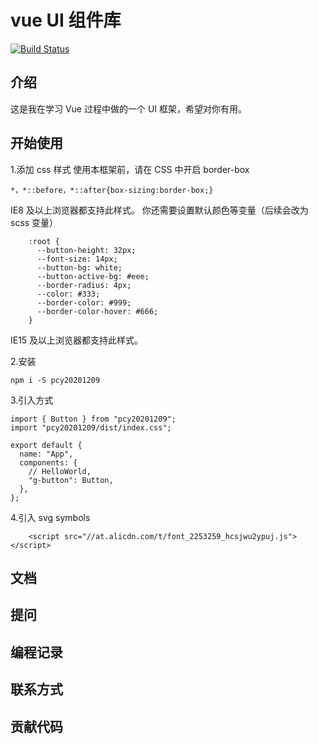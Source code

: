 # vue UI 组件库

[![Build Status](https://www.travis-ci.org/pcy999/vueGulu.svg?branch=main)](https://www.travis-ci.org/pcy999/vueGulu)

## 介绍

这是我在学习 Vue 过程中做的一个 UI 框架，希望对你有用。

## 开始使用

1.添加 css 样式
使用本框架前，请在 CSS 中开启 border-box

```
*，*::before，*::after{box-sizing:border-box;}
```

IE8 及以上浏览器都支持此样式。
你还需要设置默认颜色等变量（后续会改为 scss 变量）

```
    :root {
      --button-height: 32px;
      --font-size: 14px;
      --button-bg: white;
      --button-active-bg: #eee;
      --border-radius: 4px;
      --color: #333;
      --border-color: #999;
      --border-color-hover: #666;
    }
```

IE15 及以上浏览器都支持此样式。

2.安装

```
npm i -S pcy20201209
```

3.引入方式

```
import { Button } from "pcy20201209";
import "pcy20201209/dist/index.css";

export default {
  name: "App",
  components: {
    // HelloWorld,
    "g-button": Button,
  },
};
```

4.引入 svg symbols

```
	<script src="//at.alicdn.com/t/font_2253259_hcsjwu2ypuj.js"></script>

```

## 文档

## 提问

## 编程记录

## 联系方式

## 贡献代码
